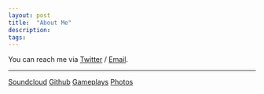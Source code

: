 ```yaml
---
layout: post
title:  "About Me"
description: 
tags: 
---
```

    
You can reach me via [Twitter](https://twitter.com/allenleein) / [Email](mailto:allenleein@gmail.com).

---

[Soundcloud](https://soundcloud.com/archilab)
[Github](https://soundcloud.com/archilab)
[Gameplays](https://www.instagram.com/gho00sts/)
[Photos](https://vsco.co/allenleein/gallery)
